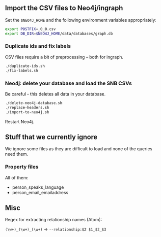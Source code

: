 ## Import the CSV files to Neo4j/ingraph

Set the `$NEO4J_HOME` and the following environment variables appropriately:

```bash
export POSTFIX=_0_0.csv
export DB_DIR=$NEO4J_HOME/data/databases/graph.db
```

### Duplicate ids and fix labels

CSV files require a bit of preprocessing – both for ingraph.

```bash
./duplicate-ids.sh
./fix-labels.sh
```

### Neo4j: delete your database and load the SNB CSVs

Be careful - this deletes all data in your database.

```bash
./delete-neo4j-database.sh
./replace-headers.sh
./import-to-neo4j.sh
```

Restart Neo4j.

## Stuff that we currently ignore

We ignore some files as they are difficult to load and none of the queries need them.

### Property files

All of them:

* person_speaks_language
* person_email_emailaddress

## Misc

Regex for extracting relationship names (Atom):

`(\w+)_(\w+)_(\w+)` -> `--relationship:$2 $1_$2_$3`
